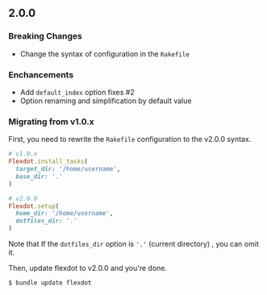 ## 2.0.0

### Breaking Changes

- Change the syntax of configuration in the `Rakefile`

### Enchancements

- Add `default_index` option fixes #2
- Option renaming and simplification by default value

### Migrating from v1.0.x

First, you need to rewrite the `Rakefile` configuration to the v2.0.0 syntax.

```ruby
# v1.0.x
Flexdot.install_tasks(
  target_dir: '/home/username',
  base_dir: '.'
)
```

```ruby
# v2.0.0
Flexdot.setup(
  home_dir: '/home/username',
  dotfiles_dir: '.'
)
```

Note that If the `dotfiles_dir` option is `'.'` (current directory) , you can omit it.

Then, update flexdot to v2.0.0 and you're done.

    $ bundle update flexdot
